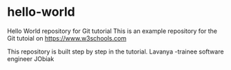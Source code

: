 # hello-world
Hello World repository for Git tutorial
This is an example repository for the Git tutoial on https://www.w3schools.com

This repository is built step by step in the tutorial.
Lavanya -trainee software engineer JObiak
